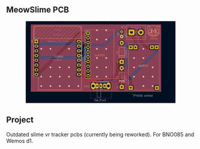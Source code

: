 ## MeowSlime PCB

<p align="center">
  <img width="400" src="https://github.com/mooisonline/meow-slimevr/blob/main/extra/meow%20gerb.PNG">
</p>

## Project
Outdated slime vr tracker pcbs (currently being reworked). 
For BNO085 and Wemos d1.



